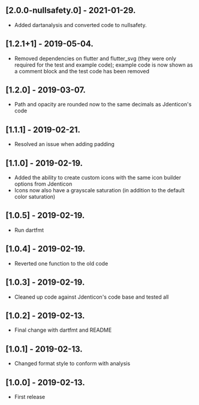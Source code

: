 ## [2.0.0-nullsafety.0] - 2021-01-29.

- Added dartanalysis and converted code to nullsafety.

## [1.2.1+1] - 2019-05-04.

- Removed dependencies on flutter and flutter_svg (they were only required for the test and example code); example code is now shown as a comment block and the test code has been removed

## [1.2.0] - 2019-03-07.

- Path and opacity are rounded now to the same decimals as Jdenticon's code

## [1.1.1] - 2019-02-21.

- Resolved an issue when adding padding

## [1.1.0] - 2019-02-19.

- Added the ability to create custom icons with the same icon builder options from Jdenticon
- Icons now also have a grayscale saturation (in addition to the default color saturation)

## [1.0.5] - 2019-02-19.

- Run dartfmt

## [1.0.4] - 2019-02-19.

- Reverted one function to the old code

## [1.0.3] - 2019-02-19.

- Cleaned up code against Jdenticon's code base and tested all

## [1.0.2] - 2019-02-13.

- Final change with dartfmt and README

## [1.0.1] - 2019-02-13.

- Changed format style to conform with analysis

## [1.0.0] - 2019-02-13.

- First release
